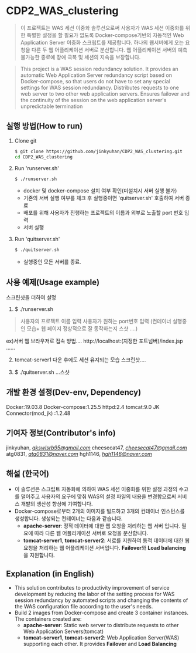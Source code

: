 

# CDP2_WAS_clustering

> 이 프로젝트는 WAS 세션 이중화 솔루션으로써  사용자가  WAS 세션 이중화를 위한  특별한 설정을 할 필요가 없도록 Docker-compose기반의 자동적인 Web Application Server 이중화 스크립트를 제공합니다. 하나의 웹서버에게 오는 요청을 다른 두 웹 어플리케이션 서버로 분산합니다. 웹 어플리케이션 서버의 예측 불가능한 종료에 장애 극복 및 세션의 지속을 보장합니다.  

> This project is a WAS session redundancy solution. It provides an automatic Web Application Server redundancy script based on Docker-compose, so that users do not have to set any special settings for WAS session redundancy. Distributes requests to one web server to two other web application servers. Ensures failover and the continuity of the session on the web application server's unpredictable termination

## 실행 방법(How to run)

1. Clone git  
   ```Bash
   $ git clone https://github.com/jinkyuhan/CDP2_WAS_clustering.git
   cd CDP2_WAS_clustering
   ```

2. Run 'runserver.sh'
	 ```Bash
   $ ./runserver.sh
   ``` 
	- docker 및 docker-compose 설치 여부 확인(미설치시 서버 실행 불가)
	- 기존의 서버 실행 여부를 체크 후 실행중이면  'quitserver.sh' 호출하여 서버 종료
	- 배포를 위해 사용자가 진행하는 프로젝트의 이름과 외부로 노출할 port 번호 입력
	- 서버 실행

3. Run 'quitserver.sh'
	 ```Bash
   $ ./quitserver.sh
   ```
   	- 실행중인 모든 서버를 종료.
## 사용 예제(Usage example)

스크린샷을 더하여 설명
1. $ ./runserver.sh 
> 사용자의 프로젝트 이름 입력
> 사용자가 원하는 port번호 입력
(컨테이너 실행중인 모습+ 웹 페이지 정상적으로 잘 동작하는지 스샷 ....)

ex)서버 웹 브라우저로 접속 방법....
http://localhost:(지정한 포트넘버)/index.jsp ......

2. tomcat-server1 다운 후에도 세션 유지되는 모습 스크린샷....


3. $ ./quitserver.sh ...스샷

## 개발 환경 설정(Dev-env, Dependency)

Docker:19.03.8
Docker-compose:1.25.5
httpd:2.4
tomcat:9.0
JK Connector(mod_jk) :1.2.48
## 기여자 정보(Contributor's info)

jinkyuhan, *gkswlsrb95@gmail.com* 
cheesecat47, *cheesecat47@gmail.com*
atg0831, *atg0831@naver.com*
hgh1146, *hgh1146@naver.com*

## 해설 (한국어)

- 이 솔루션은 스크립트 자동화에 의하여  WAS 세션 이중화를 위한 설정 과정의 수고를 덜어주고 사용자의 요구에 맞춰 WAS의 설정 파일의 내용을 변경함으로써 서비스 개발의 생산성 향상에 기여합니다.
-  Docker-compose로부터 2개의 이미지를 빌드하고 3개의 컨테이너 인스턴스를 생성합니다. 생성되는 컨테이너는 다음과 같습니다. 
	- **apache-server**: 정적 데이터에 대한 웹 요청을 처리하는 웹 서버 입니다. 필요에 따라 다른 웹 어플리케이션 서버로 요청을 분산합니다.
	- **tomcat-server1**, **tomcat-server2**: 서로를 지원하여 동적 데이터에 대한 웹 요청을 처리하는  웹 어플리케이션 서버입니다. **Failover**와 **Load balancing**을 지원합니다.

## Explanation (in English)
-  This solution contributes to productivity improvement of service development by reducing the labor of the setting process for WAS session redundancy by automated scripts and changing the contents of the WAS configuration file according to the user's needs.
-  Build 2 images from Docker-compose and create 3 container instances. The containers created are:
	  - **apache-server**: Static web server to distribute requests to other Web Application Servers(tomcat)
	  - **tomcat-server1**, **tomcat-server2**: Web Application Server(WAS) supporting each other. It provides **Failover** and **Load  Balancing**



